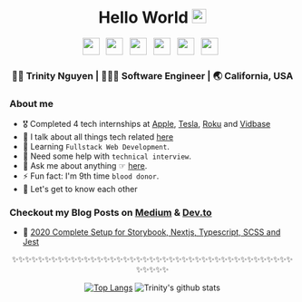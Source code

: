 <div align="center">
  <h1> Hello World <img src="https://media.giphy.com/media/hvRJCLFzcasrR4ia7z/giphy.gif" width="25px"></h1>
</div>
 
<p align='center'> 
<a href="https://www.linkedin.com/in/trinwin/"><img height="30" src="https://raw.githubusercontent.com/trinwin/trinwin/master/icons/linkedin.png?raw=true"></a>&nbsp;&nbsp;
<a href="https://medium.com/@trinwin"><img height="30" src="https://raw.githubusercontent.com/trinwin/trinwin/master/icons/medium.png?raw=true"></a>&nbsp;&nbsp;
<a href="https://twitter.com/_trinwin"><img height="30" src="https://raw.githubusercontent.com/trinwin/trinwin/master/icons/twitter.png?raw=true"></a>&nbsp;&nbsp;
<a href="https://dev.to/trinwin"><img height="30" src="https://raw.githubusercontent.com/trinwin/trinwin/master/icons/devto.png?raw=true"></a>&nbsp;&nbsp;
<a href="https://instagram.com/trinwin.dev"><img height="30" src="https://raw.githubusercontent.com/trinwin/trinwin/master/icons/instagram.png?raw=true"></a>&nbsp;&nbsp;
<a href="https://unsplash.com/@trinwin"><img height="30" src="https://raw.githubusercontent.com/trinwin/trinwin/master/icons/unsplash.png?raw=true"></a>&nbsp;&nbsp;

<div align="center">
<h3> 👩🏻 Trinity Nguyen | 👩🏻‍💻 Software Engineer | 🌏 California, USA </h3> 
</div>

### About me 

- 🎖 Completed 4 tech internships at [Apple](https://apple.com/), [Tesla](https://www.tesla.com/), [Roku](https://www.roku.com/) and [Vidbase](https://vidbase.co/)
- 👀 I talk about all things tech related [here](https://www.instagram.com/trinwin.dev/) 
- 🌱 Learning `Fullstack Web Development`. 
- 🤔 Need some help with `technical interview`.
- 💬 Ask me about anything ☞ [here](https://www.instagram.com/trinwin.dev/).
- ⚡ Fun fact: I'm 9th time `blood donor`.
- 💭 Let's get to know each other 

### Checkout my Blog Posts on [Medium](https://medium.com/@trinwin) & [Dev.to](https://dev.to/trinwin)

- 🔨 <a href="https://medium.com/swlh/2020-complete-setup-for-storybook-nextjs-typescript-scss-and-jest-1c9ce41e6481?source=friends_link&sk=0ea6d7518f60e2921849876e696b1693s">2020 Complete Setup for Storybook, Nextjs, Typescript, SCSS and Jest</a>

<div align="center">

✨✨✨✨✨✨✨✨✨✨✨✨✨✨✨✨✨✨✨✨✨✨✨✨✨✨✨✨✨✨✨✨✨✨✨✨✨✨✨✨✨✨✨✨✨✨✨✨

[![Top Langs](https://github-readme-stats.vercel.app/api/top-langs/?username=trinwin&layout=compact)](https://github.com/anuraghazra/github-readme-stats)
![Trinity's github stats](https://github-readme-stats.vercel.app/api/?username=trinwin&show_icons=true&title_color=1F75C8&icon_color=2AA410&text_color=043667&bg_color=ffffff) 


</div>
<!--
**trinwin/trinwin** is a ✨ _special_ ✨ repository because its `README.md` (this file) appears on your GitHub profile.
-->
